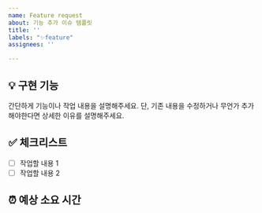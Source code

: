 ```yaml
---
name: Feature request
about: 기능 추가 이슈 템플릿
title: ''
labels: "✨feature"
assignees: ''

---
```


## 💡 구현 기능
간단하게 기능이나 작업 내용을 설명해주세요.
단, 기존 내용을 수정하거나 무언가 추가해야한다면 상세한 이유를 설명해주세요.

## ✅ 체크리스트
- [ ] 작업할 내용 1
- [ ] 작업할 내용 2

## ⏰ 예상 소요 시간
